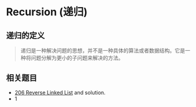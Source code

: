 # Recursion (递归)

## 递归的定义

> 递归是一种解决问题的思想，并不是一种具体的算法或者数据结构。它是一种将问题分解为更小的子问题来解决的方法。



## 相关题目

- [206 Reverse Linked List](https://leetcode.com/problems/reverse-linked-list/description/) and solution.
- 1